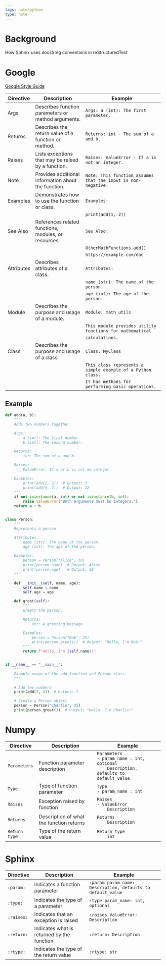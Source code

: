 ```yaml
---
tags: note/python
type: note
---
```

# Background
How Sphinx uses docstring conventions in reStructuredText


# Google
[Google Style Guide](https://google.github.io/styleguide/pyguide.html)

| Directive  | Description                                          | Example                                                     |
| ---------- | ---------------------------------------------------- | ----------------------------------------------------------- |
| Args       | Describes function parameters or method arguments.   | `Args: a (int): The first parameter.`                         |
| Returns    | Describes the return value of a function or method.  | `Returns: int - The sum of a and b.`                          |
| Raises     | Lists exceptions that may be raised by a function.   | `Raises: ValueError - If a is not an integer.`                |
| Note       | Provides additional information about the function.  | `Note: This function assumes that the input is non-negative.` |
| Examples   | Demonstrates how to use the function or class.       | `Examples:`                                                   |
|            |                                                      | `print(add(1, 2))`                                            |
| See Also   | References related functions, modules, or resources. | `See Also:`                                                   |
|            |                                                      | `OtherMathFunctions.add()`                                    |
|            |                                                      | `https://example.com/doc`                                     |
| Attributes | Describes attributes of a class.                     | `Attributes:`                                                 |
|            |                                                      | `name (str): The name of the person.`                         |
|            |                                                      | `age (int): The age of the person.`                           |
| Module     | Describes the purpose and usage of a module.         | `Module: math_utils`                                          |
|            |                                                      | `This module provides utility functions for mathematical`     |
|            |                                                      | `calculations.`                                               |
| Class      | Describes the purpose and usage of a class.          | `Class: MyClass`                                              |
|            |                                                      | `This class represents a simple example of a Python class.`   |
|            |                                                      | `It has methods for performing basic operations.`             |

## Example
```python
def add(a, b):
    """
    Adds two numbers together.

    Args:
        a (int): The first number.
        b (int): The second number.

    Returns:
        int: The sum of a and b.

    Raises:
        ValueError: If a or b is not an integer.

    Examples:
        print(add(1, 2))  # Output: 3
        print(add(5, 7))  # Output: 12
    """
    if not isinstance(a, int) or not isinstance(b, int):
        raise ValueError("Both arguments must be integers.")
    return a + b


class Person:
    """
    Represents a person.

    Attributes:
        name (str): The name of the person.
        age (int): The age of the person.

    Examples:
        person = Person("Alice", 30)
        print(person.name)  # Output: Alice
        print(person.age)   # Output: 30
    """

    def __init__(self, name, age):
        self.name = name
        self.age = age

    def greet(self):
        """
        Greets the person.

        Returns:
            str: A greeting message.

        Examples:
            person = Person("Bob", 25)
            print(person.greet())  # Output: "Hello, I'm Bob!"
        """
        return f"Hello, I'm {self.name}!"


if __name__ == "__main__":
    """
    Example usage of the add function and Person class.
    """

    # Add two numbers
    print(add(3, 4))  # Output: 7

    # Create a Person object
    person = Person("Charlie", 35)
    print(person.greet())  # Output: "Hello, I'm Charlie!"

```

# Numpy
| Directive            | Description                                                  | Example                                           |
|----------------------|--------------------------------------------------------------|---------------------------------------------------|
| `Parameters`         | Function parameter description                               | `Parameters` <br> `- param_name : int, optional` <br> `    Description, defaults to default_value` |
| `Type`               | Type of function parameter                                   | `Type` <br> `- param_name : int`                 |
| `Raises`             | Exception raised by function                                 | `Raises` <br> `- ValueError` <br> `    Description`                 |
| `Returns`            | Description of what the function returns                     | `Returns` <br> `    Description`                           |
| `Return type`        | Type of the return value                                     | `Return type` <br> `    int`                                    |

# Sphinx

| Directive            | Description                                                  | Example                                           |
|----------------------|--------------------------------------------------------------|---------------------------------------------------|
| `:param:`            | Indicates a function parameter                               | `:param param_name: Description, defaults to default_value` |
| `:type:`             | Indicates the type of a parameter                           | `:type param_name: int, optional`                 |
| `:raises:`           | Indicates that an exception is raised                        | `:raises ValueError: Description`                 |
| `:return:`           | Indicates what is returned by the function                   | `:return: Description`                           |
| `:rtype:`            | Indicates the type of the return value                       | `:rtype: str`                                    |

